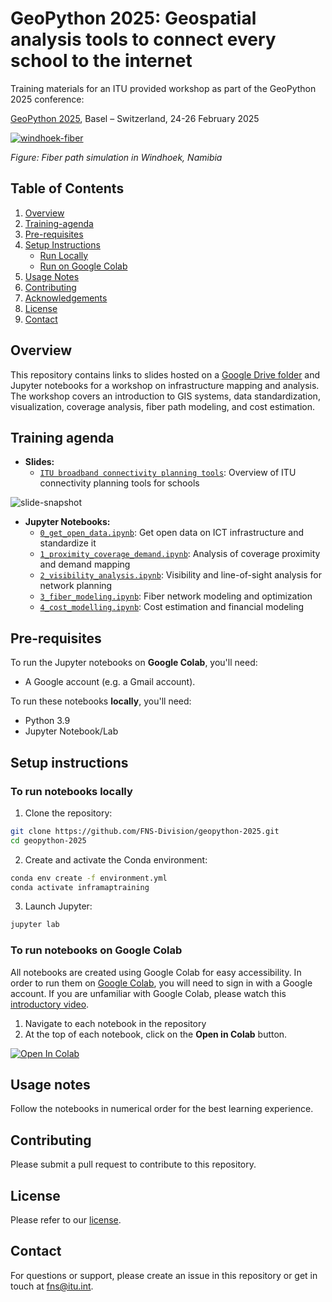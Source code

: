 # GeoPython 2025: Geospatial analysis tools to connect every school to the internet

Training materials for an ITU provided workshop as part of the GeoPython 2025 conference:

[GeoPython 2025](https://2025.geopython.net/), Basel – Switzerland, 24-26 February 2025

<a href="https://ibb.co/yW090yp"><img src="https://i.ibb.co/4PWqWT2/windhoek-fiber.png" alt="windhoek-fiber" border="0"></a>

_Figure: Fiber path simulation in Windhoek, Namibia_

## Table of Contents

1. [Overview](#overview)
2. [Training-agenda](#training-agenda)
3. [Pre-requisites](#pre-requisites)
4. [Setup Instructions](#setup-instructions)
   - [Run Locally](#to-run-notebooks-locally)
   - [Run on Google Colab](#to-run-notebooks-on-google-colab)
5. [Usage Notes](#usage-notes)
6. [Contributing](#contributing)
7. [Acknowledgements](#acknowledgements)
8. [License](#license)
9. [Contact](#contact)

## Overview

This repository contains links to slides hosted on a [Google Drive folder](https://drive.google.com/drive/folders/1-4AfC8c9T6JMUHEtFtCyKlLG3kGGERIL?usp=sharing) and Jupyter notebooks for a workshop on infrastructure mapping and analysis. The workshop covers an introduction to GIS systems, data standardization, visualization, coverage analysis, fiber path modeling, and cost estimation.

## Training agenda

- **Slides:**
    - [`ITU broadband connectivity planning tools`](https://docs.google.com/presentation/d/11Zyl1DhpP4KbRYcbHlPyPV0w-fLUyDur/edit?usp=drive_link&ouid=110166480978407115454&rtpof=true&sd=true): Overview of ITU connectivity planning tools for schools

<img src="https://i.ibb.co/Bjq6d7Y/slide-snapshot.png" alt="slide-snapshot" border="0">

- **Jupyter Notebooks:**
    - [`0_get_open_data.ipynb`](0_get_open_data.ipynb): Get open data on ICT infrastructure and standardize it
    - [`1_proximity_coverage_demand.ipynb`](1_proximity_coverage_demand.ipynb): Analysis of coverage proximity and demand mapping
    - [`2_visibility_analysis.ipynb`](2_visibility_analysis.ipynb): Visibility and line-of-sight analysis for network planning
    - [`3_fiber_modeling.ipynb`](3_fiber_modeling.ipynb): Fiber network modeling and optimization
    - [`4_cost_modelling.ipynb`](4_cost_modelling.ipynb): Cost estimation and financial modeling

## Pre-requisites

To run the Jupyter notebooks on **Google Colab**, you'll need:
- A Google account (e.g. a Gmail account).

To run these notebooks **locally**, you'll need:

- Python 3.9
- Jupyter Notebook/Lab

## Setup instructions

### To run notebooks locally

1. Clone the repository:

```bash
git clone https://github.com/FNS-Division/geopython-2025.git
cd geopython-2025
```

2. Create and activate the Conda environment:

```bash
conda env create -f environment.yml
conda activate inframaptraining
```

3. Launch Jupyter:

```bash
jupyter lab
```

### To run notebooks on Google Colab

All notebooks are created using Google Colab for easy accessibility. In order to run them on [Google Colab](https://colab.research.google.com/), you will need to sign in with a Google account. If you are unfamiliar with Google Colab, please watch this [introductory video](https://www.youtube.com/watch?v=inN8seMm7UI).

1. Navigate to each notebook in the repository
2. At the top of each notebook, click on the **Open in Colab** button.

<a href="https://colab.research.google.com/" target="_parent"><img src="https://colab.research.google.com/assets/colab-badge.svg" alt="Open In Colab"/></a>

## Usage notes

Follow the notebooks in numerical order for the best learning experience.

## Contributing

Please submit a pull request to contribute to this repository.

## License

Please refer to our [license](LICENSE).

## Contact

For questions or support, please create an issue in this repository or get in touch at [fns@itu.int](fns@itu.int).